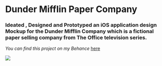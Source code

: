 # Dunder Mifflin Paper Company
### Ideated , Designed and Prototyped an iOS application design Mockup for the Dunder Mifflin Company which is a fictional paper selling company from The Office television series.
*You can find this project on my Behance* [here](https://www.behance.net/gallery/121269379/Dunder-Mifflin-Paper-Company-App)

>
![](https://github.com/surajpratapb/dunder-mifflin-ios/blob/main/Dunder%20Mifflin%2010.06.21/home-page-w-bgr.png)
